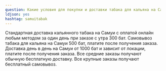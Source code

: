 ```yaml
---
question: Какие условия для покупки и доставки табака для кальяна на Самуи?
ldjson: yes
hashtag: samuitabak
---
```


Стандартная доставка кальянного табака на Самуи с оплатой онлайн любым методом за один день при заказе с утра 300 бат. Самовывоз табака для кальяна на Самуи 500 бат, платите после получения заказа. Доставка день в день на Самуи от 1000 бат и зависит от локации, платите после получения заказа. Все средние заказы получают обычную бесплатную доставку. Все крупные заказы получают бесплатный самовывоз.

